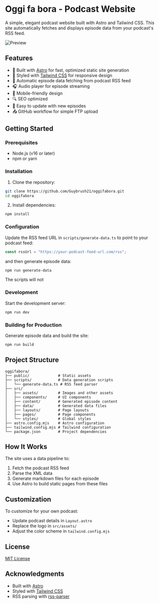 # Oggi fa bora - Podcast Website

A simple, elegant podcast website built with Astro and Tailwind CSS. This site automatically fetches and displays episode data from your podcast's RSS feed.

![Preview](./src/assets/preview.webp)

## Features

- 🚀 Built with [Astro](https://astro.build) for fast, optimized static site generation
- 💅 Styled with [Tailwind CSS](https://tailwindcss.com) for responsive design
- 📡 Automatic episode data fetching from podcast RSS feed
- 🎧 Audio player for episode streaming
- 📱 Mobile-friendly design
- 🔍 SEO optimized
- 🔄 Easy to update with new episodes
- 📤 GitHub workflow for simple FTP upload

## Getting Started

### Prerequisites

- Node.js (v16 or later)
- npm or yarn

### Installation

1. Clone the repository:

```bash
git clone https://github.com/Guybrush21/oggifabora.git
cd oggifabora
```

2. Install dependencies:

```bash
npm install
```

### Configuration

Update the RSS feed URL in `scripts/generate-data.ts` to point to your podcast feed:

```typescript
const rssUrl = "https://your-podcast-feed-url.com/rss";
```

and then generate episode data:

```bash
npm run generate-data
```

The scripts will not

### Development

Start the development server:

```bash
npm run dev
```

### Building for Production

Generate episode data and build the site:

```bash
npm run build
```

## Project Structure

```
oggifabora/
├── public/             # Static assets
├── scripts/            # Data generation scripts
│   └── generate-data.ts # RSS feed parser
├── src/
│   ├── assets/         # Images and other assets
│   ├── components/     # UI components
│   ├── content/        # Generated episode content
│   ├── data/           # Generated data files
│   ├── layouts/        # Page layouts
│   ├── pages/          # Page components
│   └── styles/         # Global styles
├── astro.config.mjs    # Astro configuration
├── tailwind.config.mjs # Tailwind configuration
└── package.json        # Project dependencies
```

## How It Works

The site uses a data pipeline to:

1. Fetch the podcast RSS feed
2. Parse the XML data
3. Generate markdown files for each episode
4. Use Astro to build static pages from these files

## Customization

To customize for your own podcast:

- Update podcast details in `Layout.astro`
- Replace the logo in `src/assets/`
- Adjust the color scheme in `tailwind.config.mjs`

## License

[MIT License](LICENSE)

## Acknowledgments

- Built with [Astro](https://astro.build)
- Styled with [Tailwind CSS](https://tailwindcss.com)
- RSS parsing with [rss-parser](https://github.com/rbren/rss-parser)
